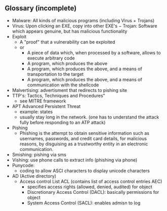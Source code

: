


## Glossary (incomplete)


- Malware: All kinds of malicious programs (including Virus + Trojans)
- Virus: Upon clicking an EXE, copy into other EXE's
− Trojan: Software which appears genuine, but has malicious functionality
- Exploit
    - A "proof" that a vulnerability can be exploited
    - or
        - A piece of data which, when processed by a software, allows to execute arbitrary code
        - A program, which produces the above
        - A program, which produces the above, and a means of transportation to the target
        - A program, which produces the above, and a means of communication with the shellcode
- Malvertising: advertisment that redirects to pishing site
- TTP's: Tactics, Techniques and Procedures"
    - see MITRE framework
- APT Advanced Persistent Threat
    - example: states
    - usually stay long in the network. (one has to understand the attack fully before responding to an ATP attack)
- Pishing
    - Phishing is the attempt to obtain sensitive information such as usernames, passwords, and credit card details, for malicious reasons, by disguising as a trustworthy entity in an electronic communication.
- Smishing: pishing via sms
- Vishing: use phone calls to extract info (phishing via phone)
- Punycode: 
    - coding to allow ASCI characters to display unicode characters
- AD (Active directory)
    - Access control List ACL (contains list of access control entries AEC)
        - specifies access rights (allowed, denied, audited) for object
        - Discretionary Access Control (DACL): basically permissions for object
        - System Access Control (SACL): enables admisn to log

